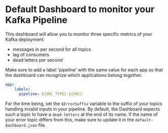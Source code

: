 # Default Dashboard to monitor your Kafka Pipeline

This dashboard will allow you to monitor three specific metrics of your Kafka deployment:

- messages in per second for all topics
- lag of consumers
- dead letters per second

Make sure to add a label 'pipeline' with the same value for each app so that the dashboard can recognize which applications belong together.

```yaml
app:
    labels:
      pipeline: ${SRC_TYPE}-${SRC}
```

For the time being, set the `$ErrorSuffix` variable to the suffix of your topics handling invalid inputs in your pipeline.
By default, the Dashboard expects such a topic to have a `dead-letters` at the end of its name. If the name of your error topic differs from this, make sure to update it in the `default-dashboard.json` file.
